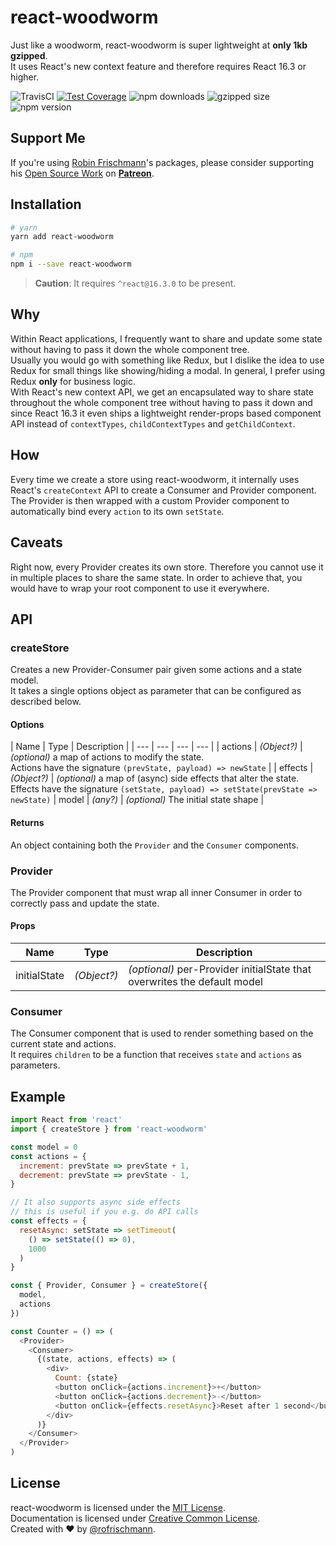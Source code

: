 # react-woodworm

Just like a woodworm, react-woodworm is super lightweight at **only 1kb gzipped**.<br>
It uses React's new context feature and therefore requires React 16.3 or higher.

<img alt="TravisCI" src="https://travis-ci.org/rofrischmann/react-woodworm.svg?branch=master"> <a href="https://codeclimate.com/github/rofrischmann/react-woodworm/coverage"><img alt="Test Coverage" src="https://codeclimate.com/github/rofrischmann/react-woodworm/badges/coverage.svg"></a> <img alt="npm downloads" src="https://img.shields.io/npm/dm/react-woodworm.svg"> <img alt="gzipped size" src="https://img.shields.io/bundlephobia/minzip/react-woodworm.svg?colorB=4c1&label=gzipped%20size"> <img alt="npm version" src="https://badge.fury.io/js/react-woodworm.svg">

## Support Me
If you're using [Robin Frischmann](https://rofrischmann.de)'s packages, please consider supporting his [Open Source Work](https://github.com/rofrischmann) on [**Patreon**](https://www.patreon.com/rofrischmann).

## Installation
```sh
# yarn
yarn add react-woodworm

# npm
npm i --save react-woodworm
```
> **Caution**: It requires `^react@16.3.0` to be present.

## Why
Within React applications, I frequently want to share and update some state without having to pass it down the whole component tree.<br>
Usually you would go with something like Redux, but I dislike the idea to use Redux for small things like showing/hiding a modal. In general, I prefer using Redux **only** for business logic.<br>
With React's new context API, we get an encapsulated way to share state throughout the whole component tree without having to pass it down and since React 16.3 it even ships a lightweight render-props based component API instead of `contextTypes`, `childContextTypes` and `getChildContext`.

## How
Every time we create a store using react-woodworm, it internally uses React's `createContext` API to create a Consumer and Provider component. The Provider is then wrapped with a custom Provider component to automatically bind every `action` to its own `setState`.

## Caveats
Right now, every Provider creates its own store. Therefore you cannot use it in multiple places to share the same state. In order to achieve that, you would have to wrap your root component to use it everywhere.

## API

### createStore

Creates a new Provider-Consumer pair given some actions and a state model.<br>
It takes a single options object as parameter that can be configured as described below.

#### Options
| Name | Type | Description |
| --- | --- | --- | --- |
| actions | *(Object?)* | *(optional)* a map of actions to modify the state.<br>Actions have the signature `(prevState, payload) => newState` |
| effects | *(Object?)* | *(optional)* a map of (async) side effects that alter the state.<br>Effects have the signature `(setState, payload) => setState(prevState => newState)`
| model | *(any?)* | *(optional)* The initial state shape |

#### Returns
An object containing both the `Provider` and the `Consumer` components.

### Provider

The Provider component that must wrap all inner Consumer in order to correctly pass and update the state.<br>

#### Props
| Name | Type | Description |
| --- | --- | --- |
| initialState | *(Object?)* | *(optional)* per-Provider initialState that overwrites the default model |

### Consumer

The Consumer component that is used to render something based on the current state and actions.<br>
It requires `children` to be a function that receives `state` and `actions` as parameters.


## Example
```javascript
import React from 'react'
import { createStore } from 'react-woodworm'

const model = 0
const actions = {
  increment: prevState => prevState + 1,
  decrement: prevState => prevState - 1,
}

// It also supports async side effects
// this is useful if you e.g. do API calls
const effects = {
  resetAsync: setState => setTimeout(
    () => setState(() => 0),
    1000
  )
}

const { Provider, Consumer } = createStore({
  model,
  actions
})

const Counter = () => (
  <Provider>
    <Consumer>
      {(state, actions, effects) => (
        <div>
          Count: {state}
          <button onClick={actions.increment}>+</button>
          <button onClick={actions.decrement}>-</button>
          <button onClick={effects.resetAsync}>Reset after 1 second</button>
        </div>
      )}
    </Consumer>
  </Provider>
)
```

## License
react-woodworm is licensed under the [MIT License](http://opensource.org/licenses/MIT).<br>
Documentation is licensed under [Creative Common License](http://creativecommons.org/licenses/by/4.0/).<br>
Created with ♥ by [@rofrischmann](http://rofrischmann.de).




